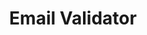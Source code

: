---
title: Email Validator
position_number: 2.4
type: get
description: To identify if the email is valid or not.
parameters:
  - name: email
    content: Email address to be validated
content_markdown: |-
left_code_blocks:
  - code_block: |-
       $ cURL --location --request GET 'https://api.eva.pingutil.com/email?email=(email)
    title: cURL
    language: bash
  - code_block: |-
       $ cURL --location --request GET 'https://api.eva.pingutil.com/email?email=test@mail7.io
    title: cURL Example
    language: bash
  - code_block: |-
      GET /email?email=(email) HTTP/1.1
      Host: https://api.eva.pingutil.com
    title: HTTP GET
    language: bash
  - code_block: |-
      var settings = {
        "url": "https://api.eva.pingutil.com/email?email=(email)",
        "method": "GET",
        "timeout": 0,
      };
      $.ajax(settings).done(function (response) {
        console.log(response);
      });
    title: jQuery
    language: bash
  - code_block: |-
      import http.client
      import mimetypes
      conn = http.client.HTTPSConnection("api.eva.pingutil.com")
      payload = ''
      headers = {}
      conn.request("GET", "/email?email=(email)", payload, headers)
      res = conn.getresponse()
      data = res.read()
      print(data.decode("utf-8"))
    title: Python
    language: bash
right_code_blocks:
  - code_block: |-
        {
          "status": "success",
          "data": {
            "email_address": "test@mail7.io",
            "domain": "mail7.io",
            "valid_syntax": true,
            "disposable": true,
            "webmail": false,
            "deliverable": true,
            "catch_all": true,
            "gibberish": false,
            "spam": false
          }
        }
    title: Response
    language: json
---